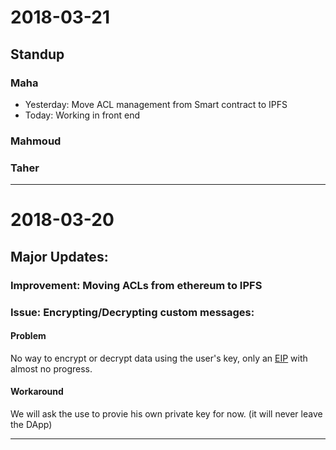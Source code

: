# 2018-03-21

## Standup

### Maha
- Yesterday: Move ACL management from Smart contract to IPFS
- Today: Working in front end
### Mahmoud

### Taher

---------------------

# 2018-03-20

## Major Updates:

### Improvement: Moving ACLs from ethereum to IPFS

### Issue: Encrypting/Decrypting custom messages:

#### Problem 
No way to encrypt or decrypt data using the user's key, only an [EIP](https://github.com/ethereum/EIPs/issues/130) with almost no progress.

#### Workaround
We will ask the use to provie his own private key for now. (it will never leave the DApp)

---------------------
